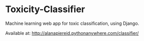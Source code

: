# Toxicity-Classifier

Machine learning web app for toxic classification, using Django.

Available at: http://alanapiereid.pythonanywhere.com/classifier/
